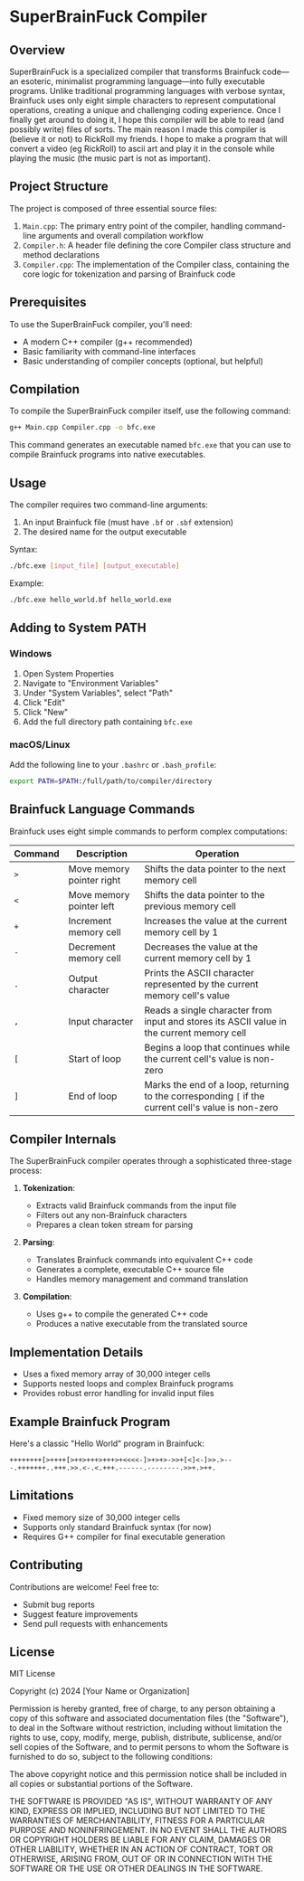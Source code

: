 # SuperBrainFuck Compiler

## Overview

SuperBrainFuck is a specialized compiler that transforms Brainfuck code—an esoteric, minimalist programming language—into fully executable programs. Unlike traditional programming languages with verbose syntax, Brainfuck uses only eight simple characters to represent computational operations, creating a unique and challenging coding experience.
Once I finally get around to doing it, I hope this compiler will be able to read (and possibly write) files of sorts.
The main reason I made this compiler is (believe it or not) to RickRoll my friends. I hope to make a program that will convert a video (eg RickRoll) to ascii art and play it in the console while playing the music (the music part is not as important).

## Project Structure

The project is composed of three essential source files:

1. `Main.cpp`: The primary entry point of the compiler, handling command-line arguments and overall compilation workflow
2. `Compiler.h`: A header file defining the core Compiler class structure and method declarations
3. `Compiler.cpp`: The implementation of the Compiler class, containing the core logic for tokenization and parsing of Brainfuck code

## Prerequisites

To use the SuperBrainFuck compiler, you'll need:
- A modern C++ compiler (g++ recommended)
- Basic familiarity with command-line interfaces
- Basic understanding of compiler concepts (optional, but helpful)

## Compilation

To compile the SuperBrainFuck compiler itself, use the following command:

```bash
g++ Main.cpp Compiler.cpp -o bfc.exe
```

This command generates an executable named `bfc.exe` that you can use to compile Brainfuck programs into native executables.

## Usage

The compiler requires two command-line arguments:
1. An input Brainfuck file (must have `.bf` or `.sbf` extension)
2. The desired name for the output executable

Syntax:
```bash
./bfc.exe [input_file] [output_executable]
```

Example:
```bash
./bfc.exe hello_world.bf hello_world.exe
```

## Adding to System PATH

### Windows
1. Open System Properties
2. Navigate to "Environment Variables"
3. Under "System Variables", select "Path"
4. Click "Edit"
5. Click "New"
6. Add the full directory path containing `bfc.exe`

### macOS/Linux
Add the following line to your `.bashrc` or `.bash_profile`:
```bash
export PATH=$PATH:/full/path/to/compiler/directory
```

## Brainfuck Language Commands

Brainfuck uses eight simple commands to perform complex computations:

| Command | Description | Operation |
|---------|-------------|------------|
| `>` | Move memory pointer right | Shifts the data pointer to the next memory cell |
| `<` | Move memory pointer left | Shifts the data pointer to the previous memory cell |
| `+` | Increment memory cell | Increases the value at the current memory cell by 1 |
| `-` | Decrement memory cell | Decreases the value at the current memory cell by 1 |
| `.` | Output character | Prints the ASCII character represented by the current memory cell's value |
| `,` | Input character | Reads a single character from input and stores its ASCII value in the current memory cell |
| `[` | Start of loop | Begins a loop that continues while the current cell's value is non-zero |
| `]` | End of loop | Marks the end of a loop, returning to the corresponding `[` if the current cell's value is non-zero |

## Compiler Internals

The SuperBrainFuck compiler operates through a sophisticated three-stage process:

1. **Tokenization**: 
   - Extracts valid Brainfuck commands from the input file
   - Filters out any non-Brainfuck characters
   - Prepares a clean token stream for parsing

2. **Parsing**:
   - Translates Brainfuck commands into equivalent C++ code
   - Generates a complete, executable C++ source file
   - Handles memory management and command translation

3. **Compilation**:
   - Uses g++ to compile the generated C++ code
   - Produces a native executable from the translated source

## Implementation Details

- Uses a fixed memory array of 30,000 integer cells
- Supports nested loops and complex Brainfuck programs
- Provides robust error handling for invalid input files

## Example Brainfuck Program

Here's a classic "Hello World" program in Brainfuck:
```brainfuck
++++++++[>++++[>++>+++>+++>+<<<<-]>+>+>->>+[<]<-]>>.>---.+++++++..+++.>>.<-.<.+++.------.--------.>>+.>++.
```

## Limitations

- Fixed memory size of 30,000 integer cells
- Supports only standard Brainfuck syntax (for now)
- Requires G++ compiler for final executable generation

## Contributing

Contributions are welcome! Feel free to:
- Submit bug reports
- Suggest feature improvements
- Send pull requests with enhancements

## License

MIT License

Copyright (c) 2024 [Your Name or Organization]

Permission is hereby granted, free of charge, to any person obtaining a copy
of this software and associated documentation files (the "Software"), to deal
in the Software without restriction, including without limitation the rights
to use, copy, modify, merge, publish, distribute, sublicense, and/or sell
copies of the Software, and to permit persons to whom the Software is
furnished to do so, subject to the following conditions:

The above copyright notice and this permission notice shall be included in all
copies or substantial portions of the Software.

THE SOFTWARE IS PROVIDED "AS IS", WITHOUT WARRANTY OF ANY KIND, EXPRESS OR
IMPLIED, INCLUDING BUT NOT LIMITED TO THE WARRANTIES OF MERCHANTABILITY,
FITNESS FOR A PARTICULAR PURPOSE AND NONINFRINGEMENT. IN NO EVENT SHALL THE
AUTHORS OR COPYRIGHT HOLDERS BE LIABLE FOR ANY CLAIM, DAMAGES OR OTHER
LIABILITY, WHETHER IN AN ACTION OF CONTRACT, TORT OR OTHERWISE, ARISING FROM,
OUT OF OR IN CONNECTION WITH THE SOFTWARE OR THE USE OR OTHER DEALINGS IN THE
SOFTWARE.